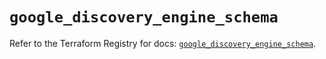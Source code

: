 # `google_discovery_engine_schema`

Refer to the Terraform Registry for docs: [`google_discovery_engine_schema`](https://registry.terraform.io/providers/hashicorp/google/6.49.2/docs/resources/discovery_engine_schema).
